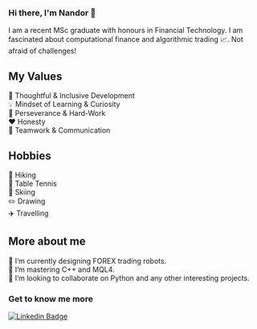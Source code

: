 ### Hi there, I'm Nandor 👋
I am a recent MSc graduate with honours in Financial Technology. I am fascinated about computational finance and algorithmic trading 📈. Not afraid of challenges!

## My Values 
🧠 Thoughtful & Inclusive Development  
💡 Mindset of Learning & Curiosity  
💪 Perseverance & Hard-Work   
❤️ Honesty  
🙌 Teamwork & Communication 

## Hobbies
🥾 Hiking  
🏓 Table Tennis  
🎿 Skiing   
✏️ Drawing   
✈️ Travelling

## More about me
🔭 I’m currently designing FOREX trading robots.    
🌱 I’m mastering C++ and MQL4.   
👯 I’m looking to collaborate on Python and any other interesting projects.

### Get to know me more
[![Linkedin Badge](https://img.shields.io/badge/-LinkedIn-blue?style=flat-square&logo=Linkedin&logoColor=white&link=https://www.linkedin.com/in/nandorhegyi/)](https://www.linkedin.com/in/nandorhegyi/) 
